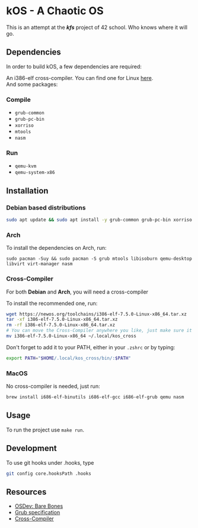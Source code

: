 # kOS - A Chaotic OS

This is an attempt at the ***kfs*** project of 42 school. Who knows where it will go.

## Dependencies

In order to build kOS, a few dependencies are required:

An i386-elf cross-compiler. You can find one for Linux [here](https://newos.org/toolchains/i386-elf-7.5.0-Linux-x86_64.tar.xz).\
And some packages:

### Compile

* `grub-common`
* `grub-pc-bin`
* `xorriso`
* `mtools`
* `nasm`

### Run

* `qemu-kvm`
* `qemu-system-x86`

## Installation

### Debian based distributions

```sh
sudo apt update && sudo apt install -y grub-common grub-pc-bin xorriso mtools nasm qemu-kvm qemu-system-x86
```

### Arch
To install the dependencies on Arch, run:
```
sudo pacman -Suy && sudo pacman -S grub mtools libisoburn qemu-desktop libvirt virt-manager nasm
```

### Cross-Compiler

For both **Debian** and **Arch**, you will need a cross-compiler

To install the recommended one, run:
```sh
wget https://newos.org/toolchains/i386-elf-7.5.0-Linux-x86_64.tar.xz
tar -xf i386-elf-7.5.0-Linux-x86_64.tar.xz
rm -rf i386-elf-7.5.0-Linux-x86_64.tar.xz
# You can move the Cross-Compiler anywhere you like, just make sure it's first in your PATH.
mv i386-elf-7.5.0-Linux-x86_64 ~/.local/kos_cross
```

Don't forget to add it to your PATH, either in your `.zshrc` or by typing:
```sh
export PATH="$HOME/.local/kos_cross/bin/:$PATH"
```

### MacOS

No cross-compiler is needed, just run:
```sh
brew install i686-elf-binutils i686-elf-gcc i686-elf-grub qemu nasm
```

## Usage
To run the project use `make run`.

## Development
To use git hooks under .hooks, type
```sh
git config core.hooksPath .hooks
```

## Resources
* [OSDev: Bare Bones](https://wiki.osdev.org/Bare_Bones)
* [Grub specification](https://www.gnu.org/software/grub/manual/multiboot/multiboot.html)
* [Cross-Compiler](https://newos.org/toolchains/i386-elf-7.5.0-Linux-x86_64.tar.xz)
